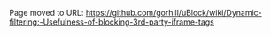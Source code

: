 Page moved to URL: <https://github.com/gorhill/uBlock/wiki/Dynamic-filtering:-Usefulness-of-blocking-3rd-party-iframe-tags>